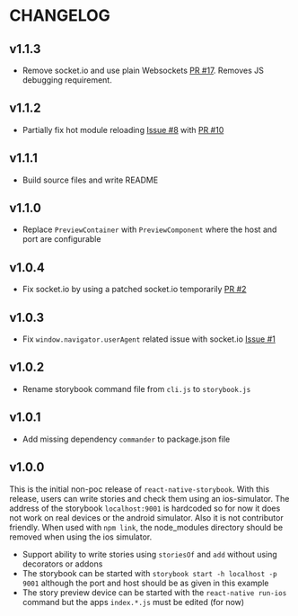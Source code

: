 # CHANGELOG

## v1.1.3

- Remove socket.io and use plain Websockets [PR #17](https://github.com/kadirahq/react-native-storybook/pull/17). Removes JS debugging requirement.

## v1.1.2

- Partially fix hot module reloading [Issue #8](https://github.com/kadirahq/react-native-storybook/issues/8) with [PR #10](https://github.com/kadirahq/react-native-storybook/pull/10)

## v1.1.1

- Build source files and write README

## v1.1.0

- Replace `PreviewContainer` with `PreviewComponent` where the host and port are configurable

## v1.0.4

- Fix socket.io by using a patched socket.io temporarily [PR #2](https://github.com/kadirahq/react-native-storybook/pull/2)

## v1.0.3

- Fix `window.navigator.userAgent` related issue with socket.io [Issue #1](https://github.com/kadirahq/react-native-storybook/issues/1)

## v1.0.2

- Rename storybook command file from `cli.js` to `storybook.js`

## v1.0.1

- Add missing dependency `commander` to package.json file

## v1.0.0

This is the initial non-poc release of `react-native-storybook`. With this release, users can write stories and check them using an ios-simulator. The address of the storybook `localhost:9001` is hardcoded so for now it does not work on real devices or the android simulator. Also it is not contributor friendly. When used with `npm link`, the node_modules directory should be removed when using the ios simulator.

 - Support ability to write stories using `storiesOf` and `add` without using decorators or addons
 - The storybook can be started with `storybook start -h localhost -p 9001` although the port and host should be as given in this example
 - The story preview device can be started with the `react-native run-ios` command but the apps `index.*.js` must be edited (for now)

